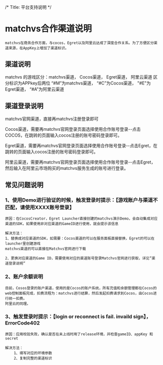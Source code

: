 /*
Title: 平台支持说明
*/

# matchvs合作渠道说明

    matchvs在商务合作方面，与cocos，Egret以及阿里云达成了深度合作关系。为了方便区分渠道来源，在AppKey上增加了渠道标识。


## 渠道说明
 matchvs 的游戏区分：matchvs渠道， Cocos渠道， Egret渠道， 阿里云渠道
 区分标识为APPkey后两位 “#M”为matchvs渠道， “#C”为Cocos渠道， "#E"为Egret渠道， “#A”为阿里云渠道


 ## 渠道登录说明

 matchvs官网渠道，直接再matchvs注册登录即可

 Cocos渠道，需要再matchvs官网登录页面选择使用合作账号登录--点击COCOS，在跳转的页面输入cocos注册的账号密码登录即可。

 Egret渠道，需要再matchvs官网登录页面选择使用合作账号登录--点击Egret，在跳转的页面输入cocos注册的账号密码登录即可。

 阿里云渠道，需要再matchvs官网登录页面选择使用合作账号登录--点击Egret，然后输入在阿里云市场购买的matchvs服务生成的账号进行登录。

  ## 常见问题说明

### 1、使用Demo进行验证的时候，触发登录时提示：【游戏账户与渠道不匹配，请使用XXXX账号登录】

    原因：在CocosCreator，Egret Launcher直接创建的matchvs演示Demo，会自动集成对应渠道的SDK，如果使用非对应渠道的GameID进行使用，就会提示该信息

    解决方法：
    1、替换成对应渠道的SDK，如需要：Cocos渠道的可以在服务面板直接替换，Egret的可以在launcher里创建游戏
    matchvs渠道的可以直接在Matchvs官网进行下载

    2、更换对应渠道的Game ID，需要使用对应的渠道账号登录Matchvs官网进行获取，详见“渠道登录说明”

### 2、账户余额说明

    目前，Cosos登录的账户渠道，使用的是Cocos的账户系统，所有充值和余额管理都在Cocos的web控制面板完成，扣费流程为：matchvs进行结算，然后发起扣费请求到Cocos，由Cocos进行统一扣费。
    阿里云的同理。

### 3、触发登录时提示：【login or reconnect is fail. invaild sign】，ErrorCode402

    原因：应用校验失败，确认是否在未上线时用了release环境，并检查gameID、appKey 和 secret
    
    解决方法：
        1、填写对应的环境参数
        2、复制完整的渠道标识